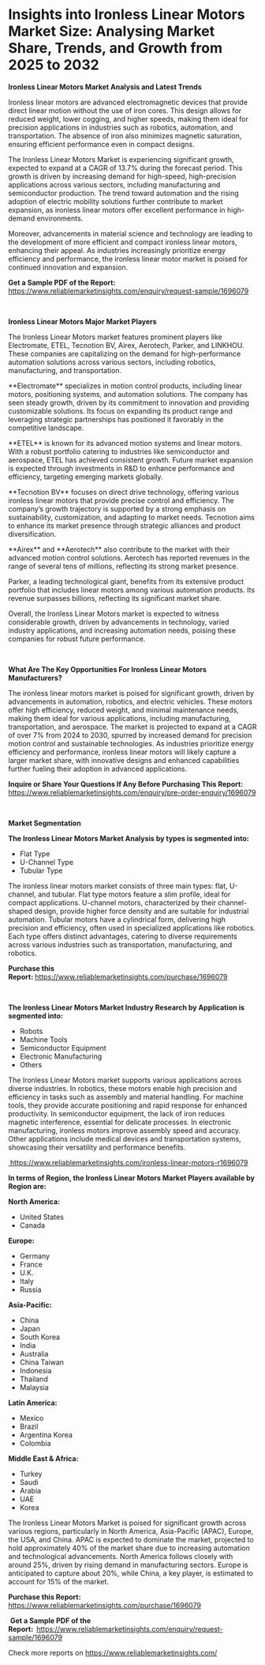 <p><h1>Insights into Ironless Linear Motors Market Size: Analysing Market Share, Trends, and Growth from 2025 to 2032</h1></p><p><strong>Ironless Linear Motors Market Analysis and Latest Trends</strong></p>
<p><p>Ironless linear motors are advanced electromagnetic devices that provide direct linear motion without the use of iron cores. This design allows for reduced weight, lower cogging, and higher speeds, making them ideal for precision applications in industries such as robotics, automation, and transportation. The absence of iron also minimizes magnetic saturation, ensuring efficient performance even in compact designs.</p><p>The Ironless Linear Motors Market is experiencing significant growth, expected to expand at a CAGR of 13.7% during the forecast period. This growth is driven by increasing demand for high-speed, high-precision applications across various sectors, including manufacturing and semiconductor production. The trend toward automation and the rising adoption of electric mobility solutions further contribute to market expansion, as ironless linear motors offer excellent performance in high-demand environments.</p><p>Moreover, advancements in material science and technology are leading to the development of more efficient and compact ironless linear motors, enhancing their appeal. As industries increasingly prioritize energy efficiency and performance, the ironless linear motor market is poised for continued innovation and expansion.</p></p>
<p><strong>Get a Sample PDF of the Report:&nbsp;</strong> <a href="https://www.reliablemarketinsights.com/enquiry/request-sample/1696079?utm_campaign=2136&utm_medium=2&utm_source=Github&utm_content=ia&utm_term=19022025&utm_id=ironless-linear-motors">https://www.reliablemarketinsights.com/enquiry/request-sample/1696079</a></p>
<p>&nbsp;</p>
<p><strong>Ironless Linear Motors Major Market Players</strong></p>
<p><p>The Ironless Linear Motors market features prominent players like Electromate, ETEL, Tecnotion BV, Airex, Aerotech, Parker, and LINKHOU. These companies are capitalizing on the demand for high-performance automation solutions across various sectors, including robotics, manufacturing, and transportation.</p><p>**Electromate** specializes in motion control products, including linear motors, positioning systems, and automation solutions. The company has seen steady growth, driven by its commitment to innovation and providing customizable solutions. Its focus on expanding its product range and leveraging strategic partnerships has positioned it favorably in the competitive landscape.</p><p>**ETEL** is known for its advanced motion systems and linear motors. With a robust portfolio catering to industries like semiconductor and aerospace, ETEL has achieved consistent growth. Future market expansion is expected through investments in R&D to enhance performance and efficiency, targeting emerging markets globally.</p><p>**Tecnotion BV** focuses on direct drive technology, offering various ironless linear motors that provide precise control and efficiency. The company’s growth trajectory is supported by a strong emphasis on sustainability, customization, and adapting to market needs. Tecnotion aims to enhance its market presence through strategic alliances and product diversification.</p><p>**Airex** and **Aerotech** also contribute to the market with their advanced motion control solutions. Aerotech has reported revenues in the range of several tens of millions, reflecting its strong market presence.</p><p>Parker, a leading technological giant, benefits from its extensive product portfolio that includes linear motors among various automation products. Its revenue surpasses billions, reflecting its significant market share.</p><p>Overall, the Ironless Linear Motors market is expected to witness considerable growth, driven by advancements in technology, varied industry applications, and increasing automation needs, poising these companies for robust future performance.</p></p>
<p>&nbsp;</p>
<p><strong>What Are The Key Opportunities For Ironless Linear Motors Manufacturers?</strong></p>
<p><p>The ironless linear motors market is poised for significant growth, driven by advancements in automation, robotics, and electric vehicles. These motors offer high efficiency, reduced weight, and minimal maintenance needs, making them ideal for various applications, including manufacturing, transportation, and aerospace. The market is projected to expand at a CAGR of over 7% from 2024 to 2030, spurred by increased demand for precision motion control and sustainable technologies. As industries prioritize energy efficiency and performance, ironless linear motors will likely capture a larger market share, with innovative designs and enhanced capabilities further fueling their adoption in advanced applications.</p></p>
<p><strong>Inquire or Share Your Questions If Any Before Purchasing This Report:</strong> <a href="https://www.reliablemarketinsights.com/enquiry/pre-order-enquiry/1696079?utm_campaign=2136&utm_medium=2&utm_source=Github&utm_content=ia&utm_term=19022025&utm_id=ironless-linear-motors">https://www.reliablemarketinsights.com/enquiry/pre-order-enquiry/1696079</a></p>
<p>&nbsp;</p>
<p><strong>Market Segmentation</strong></p>
<p><strong>The Ironless Linear Motors Market Analysis by types is segmented into:</strong></p>
<p><ul><li>Flat Type</li><li>U-Channel Type</li><li>Tubular Type</li></ul></p>
<p><p>The ironless linear motors market consists of three main types: flat, U-channel, and tubular. Flat type motors feature a slim profile, ideal for compact applications. U-channel motors, characterized by their channel-shaped design, provide higher force density and are suitable for industrial automation. Tubular motors have a cylindrical form, delivering high precision and efficiency, often used in specialized applications like robotics. Each type offers distinct advantages, catering to diverse requirements across various industries such as transportation, manufacturing, and robotics.</p></p>
<p><strong>Purchase this Report:&nbsp;</strong><a href="https://www.reliablemarketinsights.com/purchase/1696079?utm_campaign=2136&utm_medium=2&utm_source=Github&utm_content=ia&utm_term=19022025&utm_id=ironless-linear-motors">https://www.reliablemarketinsights.com/purchase/1696079</a></p>
<p>&nbsp;</p>
<p><strong>The Ironless Linear Motors Market Industry Research by Application is segmented into:</strong></p>
<p><ul><li>Robots</li><li>Machine Tools</li><li>Semiconductor Equipment</li><li>Electronic Manufacturing</li><li>Others</li></ul></p>
<p><p>The Ironless Linear Motors market supports various applications across diverse industries. In robotics, these motors enable high precision and efficiency in tasks such as assembly and material handling. For machine tools, they provide accurate positioning and rapid response for enhanced productivity. In semiconductor equipment, the lack of iron reduces magnetic interference, essential for delicate processes. In electronic manufacturing, ironless motors improve assembly speed and accuracy. Other applications include medical devices and transportation systems, showcasing their versatility and performance benefits.</p></p>
<p><a href="https://www.reliablemarketinsights.com/ironless-linear-motors-r1696079?utm_campaign=2136&utm_medium=2&utm_source=Github&utm_content=ia&utm_term=19022025&utm_id=ironless-linear-motors">&nbsp;https://www.reliablemarketinsights.com/ironless-linear-motors-r1696079</a></p>
<p><strong>In terms of Region, the Ironless Linear Motors Market Players available by Region are:</strong></p>
<p>
    <p> <strong> North America: </strong>
        <ul>
            <li>United States</li>
            <li>Canada</li>
        </ul>
        </p> 
    <p> <strong> Europe: </strong>
        <ul>
            <li>Germany</li>
            <li>France</li>
            <li>U.K.</li>
            <li>Italy</li>
            <li>Russia</li>
        </ul>
        </p> 
    <p> <strong> Asia-Pacific: </strong>
        <ul>
            <li>China</li>
            <li>Japan</li>
            <li>South Korea</li>
            <li>India</li>
            <li>Australia</li>
            <li>China Taiwan</li>
            <li>Indonesia</li>
            <li>Thailand</li>
            <li>Malaysia</li>
        </ul>
        </p> 
    <p> <strong> Latin America: </strong>
        <ul>
            <li>Mexico</li>
            <li>Brazil</li>
            <li>Argentina Korea</li>
            <li>Colombia</li>
        </ul>
        </p> 
    <p> <strong> Middle East & Africa: </strong>
        <ul>
            <li>Turkey</li>
            <li>Saudi</li>
            <li>Arabia</li>
            <li>UAE</li>
            <li>Korea</li>
        </ul>
    </p>
    </p>
<p><p>The Ironless Linear Motors Market is poised for significant growth across various regions, particularly in North America, Asia-Pacific (APAC), Europe, the USA, and China. APAC is expected to dominate the market, projected to hold approximately 40% of the market share due to increasing automation and technological advancements. North America follows closely with around 25%, driven by rising demand in manufacturing sectors. Europe is anticipated to capture about 20%, while China, a key player, is estimated to account for 15% of the market.</p></p>
<p><strong>Purchase this Report: </strong><a href="https://www.reliablemarketinsights.com/purchase/1696079?utm_campaign=2136&utm_medium=2&utm_source=Github&utm_content=ia&utm_term=19022025&utm_id=ironless-linear-motors">https://www.reliablemarketinsights.com/purchase/1696079</a></p>
<p>&nbsp;<strong>Get a Sample PDF of the Report:&nbsp;&nbsp;</strong><a href="https://www.reliablemarketinsights.com/enquiry/request-sample/1696079?utm_campaign=2136&utm_medium=2&utm_source=Github&utm_content=ia&utm_term=19022025&utm_id=ironless-linear-motors">https://www.reliablemarketinsights.com/enquiry/request-sample/1696079</a></p>
<p><strong></strong></p>
<p>Check more reports on <a href="https://www.reliablemarketinsights.com/?utm_campaign=2136&utm_medium=2&utm_source=Github&utm_content=ia&utm_term=19022025&utm_id=ironless-linear-motors">https://www.reliablemarketinsights.com/</a></p>